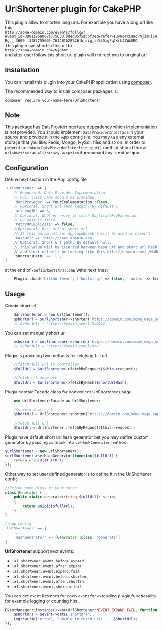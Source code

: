 # UrlShortener plugin for CakePHP

This plugin allow to shorten long urls. For example you have a long url like this  
`http://some-domain.com/events/follow?event_id=3D8e296a067a37563370ded05f5a3bf3ec&refer=IuyNqrcLQaqPhjzhFiCARg__.3600
.1282755600-761405628%26fb_sig_ss%3DigFqJKrhJZWGSRO`  
This plugin can shorten this url to  
`http://some-domain.com/NjdhMz`  
and after user follow this short url plugin will redirect you to original url.

## Installation

You can install this plugin into your CakePHP application using [composer](http://getcomposer.org).

The recommended way to install composer packages is:

```
composer require your-name-here/UrlShortener
```

## Note

This package has DataProviderInterface dependency which implementation is not provided. You 
should implement `DataProviderInterface` in your 
source and provide it in the App config file.
You may use any external storage that you like: Redis, Mongo, MySql, files and so on.
In order to prevent collisions `DataProviderInterface::put()` method should throw `UrlShortener\DuplicateKeyException` if presented key is not unique.

## Configuration

Define next section in the App config file
```php
'UrlShortener' => [
    // Requeried. Data Provider Implementation.
    // Full class name should be provided.
    'dataProveder' => YourImplementation::class,
    // Optional. Short url hash length. By default 6
    'urlLength' => 6,
    // Optional. Whether retry if catch DuplicateKeyException
    // By default false
    'retryOnDuplicate' => false,
    //Oprioanal. Base url of short url.  
    // If this param not set App.appBaseUrl will be used as baseUrl
    'baseUrl' => 'http://some-domain.com
    // Optional. Short url path. By default null,
    // This value will be inserted between base url and short url hash
    // and short url will be looking like this http://domain.com/l/MnNQLC
    'shortUrlPath' => 'l',
]
```

at the end of  `config/bootstrap.php` write next lines:
```php
    Plugin::load('UrlShortener', ['bootstrap' => false, 'routes' => true]);
```

## Usage

Create short url
```php
    $urlShortener = new UrlShortener();
    $shortUrl = $urlShortener->shorten('https://domain.com/some_mega_supper_pupper_long_url');
    // $shortUlr = 'http://domain.com/l/MnNQLC'
```
You can set manually short url
```php
    $shortUrl = $urlShortener->shorten('https://domain.com/some_mega_supper_pupper_long_url', 'one');
    // $shortUlr = 'http://domain.com/l/one'
```

Plugin is providing two methods for fetching full url.
```php    
    //fetch full url in controller
    $fullUrl = $urlShortener->fetchByRequest($this->request);
    
    //fetch url anywhere
    $fullUrl = $urlShortener->fetchByHash($shortUrlHash);
```    

Plugin contain Facade class for convenient UrlShortener usage 
```php
    use UrlShortener/Facade as UrlShortener;
    
    //create short url
    $shortUrl = UrlShortener::shorten('https://domain.com/some_mega_supper_pupper_long_url');
    
    //fetch full url
    $fullUrl = UrlShortener::fetchByRequest($this->request);
```

Plugin have default short url hash generator but you may define custom generator by passing callback into 
`setHashGenerator` method.
```php
$urlShortener = new UrlShortener();
$urlShortener->setHashGenerator(function($fullUrl) {
    return uniqid($fullUrl);
});
```
Other way to set user defined generator is to define it in the UrlShortener config
```php
//Define some class in your sorce
class Generator {
    public static generate(string $fullUrl): string
    {
        return uniqid($fullUrl);
    }
}

//app config
'UrlShortener' => [
    ...
    'hashGenerator' => [Generator::class, 'generate']
]
``` 

**UrlShortener** support next events:
  - `url.shortener.event.before.expand`
  - `url.shortener.event.after.expand`
  - `url.shortener.event.expand.fail`
  - `url.shortener.event.before.shorten`
  - `url.shortener.event.after.shorten`
  - `url.shortener.event.shorten.fail`
  
You can set event listeners for each event for extending plugin functionality for example logging or counting hits.
```php
EventManager::instance()->on(UrlShortener::EVENT_EXPAND_FAIL, function(Event $event) {
    $shortUrl = $event->data['shortUrl'];
    Log::write('error', 'Unable to fetch url: ' . $shortUrl);
});
```